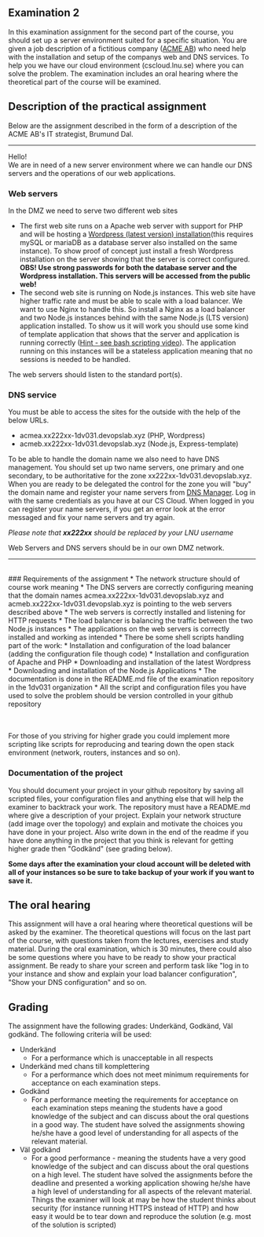 ## Examination 2

In this examination assignment for the second part of the course, you should set up a server environment suited for a specific situation. You are given a job description of a fictitious company ([ACME AB](https://en.wikipedia.org/wiki/Acme_Corporation)) who need help with the installation and setup of the companys web and DNS services. To help you we have our cloud environment (cscloud.lnu.se) where you can solve the problem. The examination includes an oral hearing where the theoretical part of the course will be examined.

## Description of the practical assignment
Below are the assignment described in the form of a description of the ACME AB's IT strategist, Brumund Dal.

---

Hello! <br />
We are in need of a new server environment where we can handle our DNS servers and the operations of our web applications.

### Web servers

In the DMZ we need to serve two different web sites

* The first web site runs on a Apache web server with support for PHP and will be hosting a [Wordpress (latest version) installation](https://codex.wordpress.org/Installing_WordPress)(this requires mySQL or mariaDB as a database server also installed on the same instance). To show proof of concept just install a fresh Wordpress installation on the server showing that the server is correct configured. **OBS! Use strong passwords for both the database server and the Wordpress installation. This servers will be accessed from the public web!**
* The second web site is running on Node.js instances. This web site have higher traffic rate and must be able to scale with a load balancer. We want to use Nginx to handle this. So install a Nginx as a load balancer and two Node.js instances behind with the same Node.js (LTS version) application installed. To show us it will work you should use some kind of template application that shows that the server and application is running correctly ([Hint - see bash scripting video](https://www.youtube.com/watch?v=H1b9dVDz2TE)). The application running on this instances will be a stateless application meaning that no sessions is needed to be handled.

The web servers should listen to the standard port(s). 

### DNS service
You must be able to access the sites for the outside with the help of the below URLs.

* acmea.xx222xx-1dv031.devopslab.xyz (PHP, Wordpress)
* acmeb.xx222xx-1dv031.devopslab.xyz (Node.js, Express-template)


To be able to handle the domain name we also need to have DNS management. You should set up two name servers, one primary and one secondary, to be authoritative for the zone xx222xx-1dv031.devopslab.xyz. When you are ready to be delegated the control for the zone you will "buy" the domain name and register your name servers from [DNS Manager](https://www.devopslab.xyz). Log in with the same credentials as you have at our CS Cloud. When logged in you can register your name servers, if you get an error look at the error messaged and fix your name servers and try again.

*Please note that **xx222xx** should be replaced by your LNU username*

Web Servers and DNS servers should be in our own DMZ network.

---
<br>
### Requirements of the assignment
* The network structure should of course work meaning
  * The DNS servers are correctly configuring meaning that the domain names acmea.xx222xx-1dv031.devopslab.xyz and acmeb.xx222xx-1dv031.devopslab.xyz is pointing to the web servers described above
  * The web servers is correctly installed and listening for HTTP requests
  * The load balancer is balancing the traffic between the two Node.js instances
  * The applications on the web servers is correctly installed and working as intended  
* There be some shell scripts handling part of the work:
  * Installation and configuration of the load balancer (adding the configuration file though code)
  * Installation and configuration of Apache and PHP
  * Downloading and installation of the latest Wordpress
  * Downloading and installation of the Node.js Applications
* The documentation is done in the README.md file of the examination repository in the 1dv031 organization
* All the script and configuration files you have used to solve the problem should be version controlled in your github repository

<br><br>
For those of you striving for higher grade you could implement more scripting like scripts for reproducing and tearing down the open stack environment (network, routers, instances and so on).

### Documentation of the project
You should document your project in your github repository by saving all scripted files, your configuration files and anything else that will help the examiner to backtrack your work. The repository must have a README.md where give a description of your project. Explain your network structure (add image over the topology) and explain and motivate the choices you have done in your project. Also write down in the end of the readme if you have done anything in the project that you think is relevant for getting higher grade then "Godkänd" (see grading below).

**Some days after the examination your cloud account will be deleted with all of your instances so be sure to take backup of your work if you want to save it.**


## The oral hearing
This assignment will have a oral hearing where theoretical questions will be asked by the examiner. The theoretical questions will focus on the last part of the course, with questions taken from the lectures, exercises and study material. During the oral examination, which is 30 minutes, there could also be some questions where you have to be ready to show your practical assignment. Be ready to share your screen and perform task like "log in to your instance and show and explain your load balancer configuration", "Show your DNS configuration" and so on.

## Grading
The assignment have the following grades: Underkänd, Godkänd, Väl godkänd. The following criteria will be used:

- Underkänd
  - For a performance which is unacceptable in all respects
- Underkänd med chans till komplettering
  -  For a performance which does not meet minimum requirements for acceptance on each examination steps. 
- Godkänd
  - For a performance meeting the requirements for acceptance on each examination steps meaning the students have a good knowledge of the subject and can discuss about the oral questions in a good way. The student  have solved the assignments showing he/she have a good level of understanding for all aspects of the relevant material.
- Väl godkänd
  - For a good performance - meaning the students have a very good knowledge of the subject and can discuss about the oral questions on a high level. The student have solved the assignments before the deadline and presented a working application showing he/she have a high level of understanding for all aspects of the relevant material. Things the examiner will look at may be how the student thinks about security (for instance running HTTPS instead of HTTP) and how easy it would be to tear down and reproduce the solution (e.g. most of the solution is scripted)

